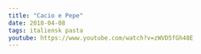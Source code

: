 ```yaml
---
title: "Cacio e Pepe"
date: 2018-04-08
tags: italiensk pasta 
youtube: https://www.youtube.com/watch?v=zWVD5fGh48E
---
```

